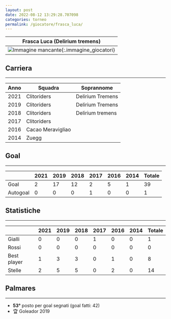 ```yaml
---
layout: post
date: 2022-08-12 13:29:28.707098
categories: torneo
permalink: /giocatore/frasca_luca/
---
```

<link rel='stylesheets' href='./../assets/giocatori.css'>

| Frasca Luca (Delirium tremens) |
|:-----:|
| ![Immagine mancante]('./../../assets/giocatori/frasca_luca.png){:.immagine_giocatori} |


## Carriera
----

|Anno|Squadra|Soprannome|
|:---:|---|---|
|2021|Clitoriders|Delirium Tremens|
|2019|Clitoriders|Delirium Tremens|
|2018|Clitoriders|Delirium tremens|
|2017|Clitoriders||
|2016|Cacao Meravigliao||
|2014|Zuegg||


## Goal
----

| |2021|2019|2018|2017|2016|2014| Totale |
|---|---|---|---|---|---|---|---|
|Goal|2|17|12|2|5|1|39|
|Autogoal|0|0|0|1|0|0|1|


## Statistiche
----

| |2021|2019|2018|2017|2016|2014| Totale |
|---|---|---|---|---|---|---|---|
|Gialli|0|0|0|1|0|0|1|
|Rossi|0|0|0|0|0|0|0|
|Best player|1|3|3|0|1|0|8|
|Stelle|2|5|5|0|2|0|14|


## Palmares
----

- **53°** posto per goal segnati (goal fatti: 42)
- 🏆 Goleador 2019